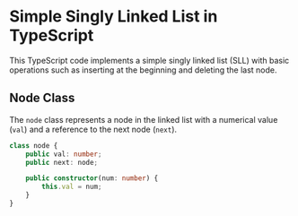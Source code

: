 # Simple Singly Linked List in TypeScript

This TypeScript code implements a simple singly linked list (SLL) with basic operations such as inserting at the beginning and deleting the last node.

## Node Class

The `node` class represents a node in the linked list with a numerical value (`val`) and a reference to the next node (`next`).

```typescript
class node {
    public val: number;
    public next: node;

    public constructor(num: number) {
        this.val = num;
    }
}
